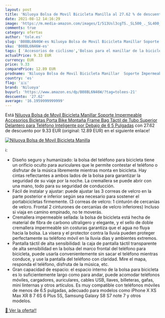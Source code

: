 ```yaml
---
layout: post
title: 'Niluoya Bolsa de Movil Bicicleta Manilla al 27.62 % de descuento'
date: 2021-08-12 14:16:29
image: 'https://m.media-amazon.com/images/I/513Usl3cgTS._SL500_._SL400_.jpg'
comments: true
category: ofertas
author: 'tole.es'
slug: 'B08BL6N46W-es Niluoya Bolsa de Movil Bicicleta Manillar Soporte...'
sku: 'B08BL6N46W-es'
tags: [ 'Accesorios de ciclismo','Bolsas para el manillar de la bicicleta','Bolsas, mochilas y alforjas de ciclismo','Ciclismo','Deportes y aire libre','Ropa y equipo para deportes','bicicleta','niluoya', ]
actualPrice: 9.33 EUR
currency: EUR
price: 9.33
comparePrice: 12.89 EUR
prodname: 'Niluoya Bolsa de Movil Bicicleta Manillar  Soporte Impermeable Accesorios Bicletas Porta Bike Montaña Frame Bag  Táctil de Tubo Superior Delantero  para Teléfono Inteligente por Debajo de 6 5 Pulgadas'
country: 'es'
flag: '🇪🇸'
brand: 'Niluoya'
buyurl: 'https://www.amazon.es/dp/B08BL6N46W/?tag=tolees-21'
descuento: '27.62'
average: '16.1959999999999'
---
```


Está [Niluoya Bolsa de Movil Bicicleta Manillar  Soporte Impermeable Accesorios Bicletas Porta Bike Montaña Frame Bag  Táctil de Tubo Superior Delantero  para Teléfono Inteligente por Debajo de 6 5 Pulgadas](https://www.amazon.es/dp/B08BL6N46W/?tag=tolees-21) con 27.62 de descuento por 9.33 EUR (original: 12.89 EUR) en el siguiente enlace!

[![Niluoya Bolsa de Movil Bicicleta Manilla](https://m.media-amazon.com/images/I/513Usl3cgTS._SL500_._SL400_.jpg)](https://www.amazon.es/dp/B08BL6N46W/?tag=tolees-21)

ℹ️:

- Diseño seguro y humanizado: la bolsa del teléfono para bicicleta tiene un orificio oculto para auriculares que le permite contestar el teléfono o disfrutar de la música libremente mientras monta en bicicleta. Hay cintas reflectantes a ambos lados de la bolsa para garantizar la seguridad de su viaje por la noche. La cremallera se puede abrir con una mano, todo para su seguridad de conducción.
- Fácil de instalar y ajustar: puede ajustar las 3 correas de velcro en la parte posterior e inferior según sea necesario para sostener el portabicicletas firmemente. (3 correas de velcro: 1 cinturón de cercanías de velcro. Frontal 2 cinturones de cercanías de velcro inferiores) Incluso si viaja en camino empinado, no te moverás.
- Cremallera impermeable sellada: la bolsa de bicicleta está hecha de material de fibra de carbono ultraligero y elegante, y el sello de doble cremallera impermeable sin costuras garantiza que el agua no fluya hacia la bolsa. La visera y el protector contra la lluvia pueden proteger perfectamente su teléfono móvil en la lluvia días y ambientes extremos.
- Pantalla táctil de alta sensibilidad: la caja de pantalla táctil transparente de alta sensibilidad en la bolsa del marco frontal del teléfono para bicicleta, puede usarla convenientemente sin sacar el teléfono mientras conduce, y use la pantalla del teléfono con claridad. Mire el mapa, responda el teléfono, disfruta de la música, etc.
- Gran capacidad de espacio: el espacio interno de la bolsa para bicicleta es lo suficientemente largo como para andar, puede acomodar teléfonos móviles, cargadores, auriculares, cables USB, llaves, billeteras, gafas, mini linternas y otros artículos. Es muy compatible con teléfonos móviles de menos de 6.5 pulgadas, adecuado para modelos como iPhone X XS Max XR 8 7 6S 6 Plus 5S, Samsung Galaxy S8 S7 note 7 y otros modelos.

[🛒 Ver la oferta!!](https://www.amazon.es/dp/B08BL6N46W/?tag=tolees-21)
